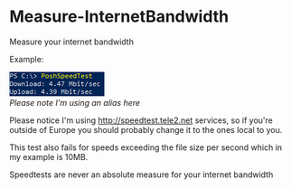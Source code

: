 # Measure-InternetBandwidth

Measure your internet bandwidth

Example:

![Example1](img/example1.png?raw=true)\
*Please note I'm using an alias here*

Please notice I'm using http://speedtest.tele2.net services, so if you're outside of Europe you should probably change it to the ones local to you.

This test also fails for speeds exceeding the file size per second which in my example is 10MB.

Speedtests are never an absolute measure for your internet bandwidth